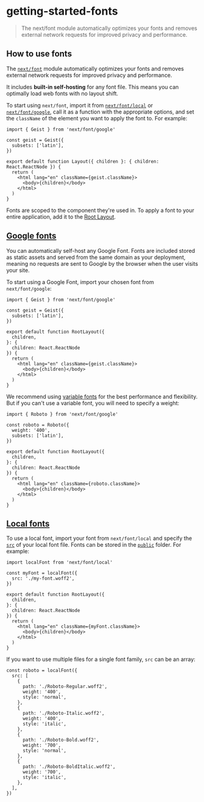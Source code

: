 # getting-started-fonts

> The next/font module automatically optimizes your fonts and removes external network requests for improved privacy and performance.



## How to use fonts

The [`next/font`](/docs/app/api-reference/components/font) module automatically optimizes your fonts and removes external network requests for improved privacy and performance.

It includes **built-in self-hosting** for any font file. This means you can optimally load web fonts with no layout shift.

To start using `next/font`, import it from [`next/font/local`](#local-fonts) or [`next/font/google`](#google-fonts), call it as a function with the appropriate options, and set the `className` of the element you want to apply the font to. For example:

    import { Geist } from 'next/font/google'
     
    const geist = Geist({
      subsets: ['latin'],
    })
     
    export default function Layout({ children }: { children: React.ReactNode }) {
      return (
        <html lang="en" className={geist.className}>
          <body>{children}</body>
        </html>
      )
    }

Fonts are scoped to the component they're used in. To apply a font to your entire application, add it to the [Root Layout](about:/docs/app/api-reference/file-conventions/layout#root-layouts).

## [Google fonts](#google-fonts)

You can automatically self-host any Google Font. Fonts are included stored as static assets and served from the same domain as your deployment, meaning no requests are sent to Google by the browser when the user visits your site.

To start using a Google Font, import your chosen font from `next/font/google`:

    import { Geist } from 'next/font/google'
     
    const geist = Geist({
      subsets: ['latin'],
    })
     
    export default function RootLayout({
      children,
    }: {
      children: React.ReactNode
    }) {
      return (
        <html lang="en" className={geist.className}>
          <body>{children}</body>
        </html>
      )
    }

We recommend using [variable fonts](https://fonts.google.com/variablefonts) for the best performance and flexibility. But if you can't use a variable font, you will need to specify a weight:

    import { Roboto } from 'next/font/google'
     
    const roboto = Roboto({
      weight: '400',
      subsets: ['latin'],
    })
     
    export default function RootLayout({
      children,
    }: {
      children: React.ReactNode
    }) {
      return (
        <html lang="en" className={roboto.className}>
          <body>{children}</body>
        </html>
      )
    }

## [Local fonts](#local-fonts)

To use a local font, import your font from `next/font/local` and specify the [`src`](about:/docs/app/api-reference/components/font#src) of your local font file. Fonts can be stored in the [`public`](/docs/app/api-reference/file-conventions/public-folder) folder. For example:

    import localFont from 'next/font/local'
     
    const myFont = localFont({
      src: './my-font.woff2',
    })
     
    export default function RootLayout({
      children,
    }: {
      children: React.ReactNode
    }) {
      return (
        <html lang="en" className={myFont.className}>
          <body>{children}</body>
        </html>
      )
    }

If you want to use multiple files for a single font family, `src` can be an array:

    const roboto = localFont({
      src: [
        {
          path: './Roboto-Regular.woff2',
          weight: '400',
          style: 'normal',
        },
        {
          path: './Roboto-Italic.woff2',
          weight: '400',
          style: 'italic',
        },
        {
          path: './Roboto-Bold.woff2',
          weight: '700',
          style: 'normal',
        },
        {
          path: './Roboto-BoldItalic.woff2',
          weight: '700',
          style: 'italic',
        },
      ],
    })
